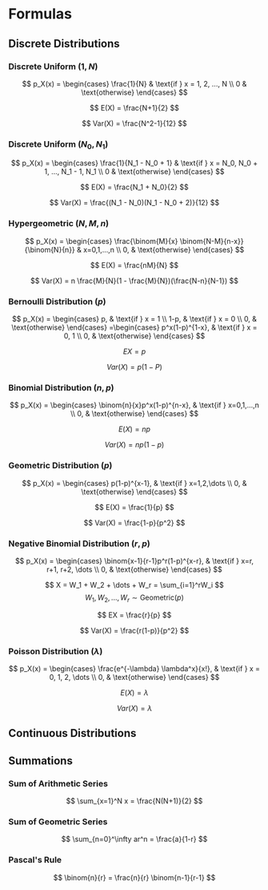 # Formulas

## Discrete Distributions

### Discrete Uniform $(1, N)$

$$
p_X(x) =
\begin{cases}
    \frac{1}{N} & \text{if } x = 1, 2, ..., N \\
    0 & \text{otherwise}
\end{cases}
$$

$$ E(X) = \frac{N+1}{2} $$

$$ Var(X) = \frac{N^2-1}{12} $$

### Discrete Uniform $(N_0, N_1)$

$$
p_X(x) =
\begin{cases}
    \frac{1}{N_1 - N_0 + 1} & \text{if } x = N_0, N_0 + 1, ..., N_1 - 1, N_1 \\
    0 & \text{otherwise}
\end{cases}
$$

$$ E(X) = \frac{N_1 + N_0}{2} $$

$$ Var(X) = \frac{(N_1 - N_0)(N_1 - N_0 + 2)}{12} $$

### Hypergeometric $(N, M, n)$

$$
p_X(x) = 
\begin{cases}
\frac{\binom{M}{x} \binom{N-M}{n-x}}{\binom{N}{n}} & x=0,1,...,n \\
0, & \text{otherwise}
\end{cases}
$$

$$ E(X) = \frac{nM}{N} $$

$$ Var(X) = n \frac{M}{N}(1 - \frac{M}{N})(\frac{N-n}{N-1}) $$

### Bernoulli Distribution $(p)$

$$
p_X(x) =
\begin{cases}
p, & \text{if } x = 1 \\
1-p, & \text{if } x = 0 \\
0, & \text{otherwise}
\end{cases}
=\begin{cases}
p^x(1-p)^{1-x}, & \text{if } x = 0, 1 \\
0, & \text{otherwise}
\end{cases}
$$

$$ EX = p $$

$$ Var(X) = p(1-P) $$

### Binomial Distribution $(n, p)$

$$
p_X(x) = 
\begin{cases}
\binom{n}{x}p^x(1-p)^{n-x}, & \text{if } x=0,1,...,n \\
0, & \text{otherwise}
\end{cases}
$$

$$ E(X) = np $$

$$ Var(X) = np(1-p) $$

### Geometric Distribution $(p)$

$$
p_X(x) =
\begin{cases}
p(1-p)^{x-1}, & \text{if } x=1,2,\dots \\
0, & \text{otherwise}
\end{cases}
$$

$$ E(X) = \frac{1}{p} $$

$$ Var(X) = \frac{1-p}{p^2} $$

### Negative Binomial Distribution $(r,p)$

$$
p_X(x) =
\begin{cases}
\binom{x-1}{r-1}p^r(1-p)^{x-r}, & \text{if } x=r, r+1, r+2, \dots \\
0, & \text{otherwise}
\end{cases}
$$

$$ X = W_1 + W_2 + \dots + W_r = \sum_{i=1}^rW_i $$
$$ W_1, W_2, \dots, W_r \sim \text{Geometric}(p) $$

$$ EX = \frac{r}{p} $$

$$ Var(X) = \frac{r(1-p)}{p^2} $$

### Poisson Distribution $(\lambda)$

$$
p_X(x) =
\begin{cases}
\frac{e^{-\lambda} \lambda^x}{x!}, & \text{if } x = 0, 1, 2, \dots \\
0, & \text{otherwise}
\end{cases}
$$

$$ E(X) = \lambda $$

$$ Var(X) = \lambda $$

## Continuous Distributions



## Summations

### Sum of Arithmetic Series

$$ \sum_{x=1}^N x = \frac{N(N+1)}{2} $$

### Sum of Geometric Series

$$ \sum_{n=0}^\infty ar^n = \frac{a}{1-r} $$

### Pascal's Rule

$$ \binom{n}{r} = \frac{n}{r} \binom{n-1}{r-1} $$
